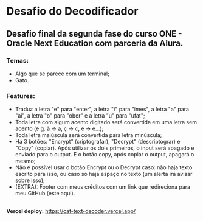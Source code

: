# Desafio do Decodificador

## Desafio final da segunda fase do curso ONE - Oracle Next Education com parceria da Alura.

### Temas:
- Algo que se parece com um terminal;
- Gato.

### Features:
- Traduz a letra "e" para "enter", a letra "i" para "imes", a letra "a" para "ai", a letra "o" para "ober" e a letra "u" para "ufat";
- Toda letra com algum acento digitado será convertida em uma letra sem acento (e.g. ã -> a, ç -> c, é -> e...);
- Toda letra maiúscula será convertida para letra minúscula;
- Há 3 botões: "Encrypt" (criptografar), "Decrypt" (descriptograr) e "Copy" (copiar). Após utilizar os dois primeiros, o input será apagado e enviado para o output. E o botão copy, após copiar o output, apagará o mesmo;
- Não é possível usar o botão Encrypt ou o Decrypt caso: não haja texto escrito para isso, ou caso só haja espaço no texto (um alerta irá avisar sobre isso);
- (EXTRA): Footer com meus créditos com um link que redireciona para meu GitHub (este aqui).

##

<b>Vercel deploy:</b> 
https://cat-text-decoder.vercel.app/
